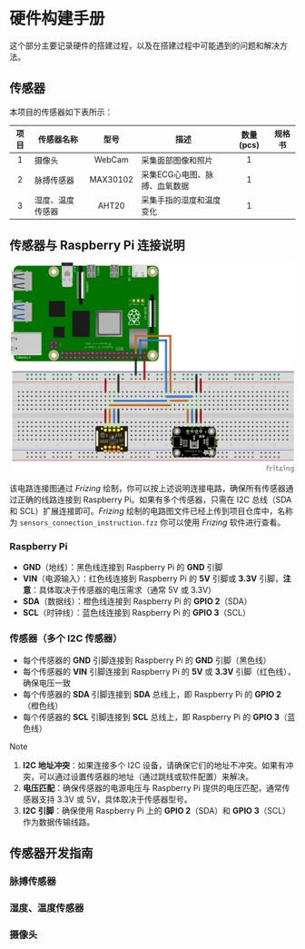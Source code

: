 # 硬件构建手册

这个部分主要记录硬件的搭建过程，以及在搭建过程中可能遇到的问题和解决方法。

## 传感器

本项目的传感器如下表所示：

| 项目  | 传感器名称         | 型号    | 描述                         | 数量 (pcs)     | 规格书      |
|:----:|------------------|:--------:|-------------------------------|:---------:|:-----------:|
|  1   | 摄像头           | WebCam   | 采集面部图像和照片              | 1         |             |
|  2   | 脉搏传感器       | MAX30102 | 采集ECG心电图、脉搏、血氧数据    | 1         |             |
|  3   | 湿度、温度传感器 | AHT20    | 采集手指的湿度和温度变化         | 1         |             |

## 传感器与 Raspberry Pi 连接说明

<p align="center">
  <img src="../pictures/sensors_wire_connection.png" width="500"/>
</p>

该电路连接图通过 *Frizing* 绘制，你可以按上述说明连接电路，确保所有传感器通过正确的线路连接到 Raspberry Pi。如果有多个传感器，只需在 I2C 总线（SDA 和 SCL）扩展连接即可。*Frizing* 绘制的电路图文件已经上传到项目仓库中，名称为 `sensors_connection_instruction.fzz` 你可以使用 *Frizing* 软件进行查看。

### Raspberry Pi
 - **GND**（地线）：黑色线连接到 Raspberry Pi 的 **GND** 引脚
 - **VIN**（电源输入）：红色线连接到 Raspberry Pi 的 **5V** 引脚或 **3.3V** 引脚，**注意**：具体取决于传感器的电压需求（通常 5V 或 3.3V）
 - **SDA**（数据线）：橙色线连接到 Raspberry Pi 的 **GPIO 2**（SDA）
 - **SCL**（时钟线）：蓝色线连接到 Raspberry Pi 的 **GPIO 3**（SCL）

### 传感器（多个 I2C 传感器）
 - 每个传感器的 **GND** 引脚连接到 Raspberry Pi 的 **GND** 引脚（黑色线）
 - 每个传感器的 **VIN** 引脚连接到 Raspberry Pi 的 **5V** 或 **3.3V** 引脚（红色线），确保电压一致
 - 每个传感器的 **SDA** 引脚连接到 **SDA** 总线上，即 Raspberry Pi 的 **GPIO 2**（橙色线）
 - 每个传感器的 **SCL** 引脚连接到 **SCL** 总线上，即 Raspberry Pi 的 **GPIO 3**（蓝色线）

> [!NOTE]  
> 1. **I2C 地址冲突**：如果连接多个 I2C 设备，请确保它们的地址不冲突。如果有冲突，可以通过设置传感器的地址（通过跳线或软件配置）来解决。
> 2. **电压匹配**：确保传感器的电源电压与 Raspberry Pi 提供的电压匹配，通常传感器支持 3.3V 或 5V，具体取决于传感器型号。
> 3. **I2C 引脚**：确保使用 Raspberry Pi 上的 **GPIO 2**（SDA）和 **GPIO 3**（SCL）作为数据传输线路。

## 传感器开发指南

### 脉搏传感器

### 湿度、温度传感器

### 摄像头